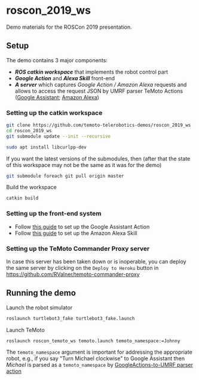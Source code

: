 # roscon_2019_ws
Demo materials for the ROSCon 2019 presentation.

## Setup
The demo contains 3 major components:
* ***ROS catkin workspace*** that implements the robot control part
* ***Google Action*** and ***Alexa Skill*** front-end
* ***A server*** which captures *Google Action / Amazon Alexa* requests and allows to access the request JSON by UMRF parser TeMoto Actions ([Google Assistant](https://github.com/temoto-telerobotics-demos/roscon_2019_ws/tree/master/src/roscon_temoto_ws/actions/ta_google_assistant_parser); [Amazon Alexa](https://github.com/temoto-telerobotics-demos/roscon_2019_ws/tree/master/src/roscon_temoto_ws/actions/ta_amazon_alexa_parser))

### Setting up the catkin workspace

``` bash
git clone https://github.com/temoto-telerobotics-demos/roscon_2019_ws
cd roscon_2019_ws
git submodule update --init --recursive

sudo apt install libcurlpp-dev
```

If you want the latest versions of the submodules, then (after that the state of this workspace may not be the same as it was for the demo)
``` bash
git submodule foreach git pull origin master
```

Build the workspace
``` bash
catkin build
```

### Setting up the front-end system

* Follow [this guide](https://github.com/temoto-telerobotics-demos/roscon_2019_ws/tree/master/src/roscon_temoto_ws/actions/ta_google_assistant_parser/google_assistant_project) to set up the Google Assistant Action
* Follow [this guide](https://github.com/temoto-telerobotics-demos/roscon_2019_ws/tree/master/src/roscon_temoto_ws/actions/ta_amazon_alexa_parser/amazon_alexa_skill) to set up the Amazon Alexa Skill 

### Setting up the TeMoto Commander Proxy server

In case this server has been taken down or is inoperable, you can deploy the same server by clicking on the `Deploy to Heroku` button in https://github.com/RValner/temoto-commander-proxy

## Running the demo

Launch the robot simulator
``` bash
roslaunch turtlebot3_fake turtlebot3_fake.launch 
```

Launch TeMoto
``` bash
roslaunch roscon_temoto_ws temoto.launch temoto_namespace:=Johnny
```

The `temoto_namespace` argument is important for addressing the appropriate robot, e.g., if you say "Turn Michael clockwise" to Google Assistant
then *Michael* is parsed as a `temoto_namespace` by [GoogleActions-to-UMRF parser action](https://github.com/temoto-telerobotics-demos/roscon_2019_ws/tree/master/src/roscon_temoto_ws/actions/ta_google_assistant_parser)